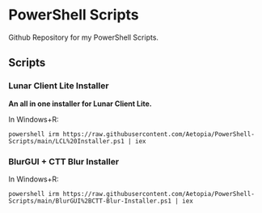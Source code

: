 # PowerShell Scripts
Github Repository for my PowerShell Scripts.

## Scripts

### Lunar Client Lite Installer
<b>An all in one installer for Lunar Client Lite.</b>  

In Windows+R:
```
powershell irm https://raw.githubusercontent.com/Aetopia/PowerShell-Scripts/main/LCL%20Installer.ps1 | iex
```

### BlurGUI + CTT Blur Installer

In Windows+R:
```
powershell irm https://raw.githubusercontent.com/Aetopia/PowerShell-Scripts/main/BlurGUI%2BCTT-Blur-Installer.ps1 | iex
```
